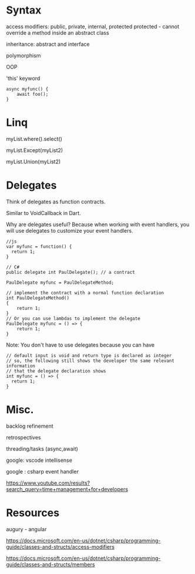 
# Syntax

access modifiers:
public, private, internal, protected
protected - cannot override a method inside an abstract class

inheritance:
abstract and interface

polymorphism

OOP

'this' keyword

```
async myfunc() {
    await foo();
}
```

# Linq

myList.where().select()

myList.Except(myList2)

myList.Union(myList2)



# Delegates
Think of delegates as function contracts.

Similar to VoidCallback in Dart.

Why are delegates useful?
Because when working with event handlers, you will use delegates to 
customize your event handlers.

```
//js
var myfunc = function() {
  return 1;
}

// C#
public delegate int PaulDelegate(); // a contract 

PaulDelegate myfunc = PaulDelegateMethod;

// implement the contract with a normal function declaration
int PaulDelegateMethod()
{
    return 1;
}
// Or you can use lambdas to implement the delegate
PaulDelegate myfunc = () => {
    return 1;
}
```

Note: You don't have to use delegates because 
you can have  
```
// default input is void and return type is declared as integer
// so, the following still shows the developer the same relevant information 
// that the delegate declaration shows
int myfunc = () => {
  return 1;
}
```



# Misc.

backlog refinement

retrospectives

threading/tasks (async,await)

google: vscode intellisense

google : csharp event handler

https://www.youtube.com/results?search_query=time+management+for+developers

#

# Resources

augury - angular

https://docs.microsoft.com/en-us/dotnet/csharp/programming-guide/classes-and-structs/access-modifiers

https://docs.microsoft.com/en-us/dotnet/csharp/programming-guide/classes-and-structs/members


